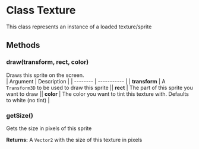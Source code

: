 
# Class Texture



This class represents an instance of a loaded texture/sprite




## Methods

### draw(transform, rect, color)

Draws this sprite on the screen.   
| Argument | Description |
| -------- | ----------- |
|  **transform**  | A `Transform3D` to be used to draw this sprite ||  **rect**  | The part of this sprite you want to draw ||  **color**  | The color you want to tint this texture with. Defaults to white (no tint) |


### getSize()

Gets the size in pixels of this sprite 


**Returns:** A `Vector2` with the size of this texture in pixels





